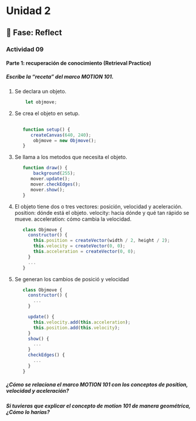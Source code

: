 # Unidad 2


## 🤔 Fase: Reflect

### Actividad 09

#### Parte 1: recuperación de conocimiento (Retrieval Practice)

##### Escribe la “receta” del marco MOTION 101.
1) Se declara un objeto.
   ``` js
       let objmove;
   ```
2) Se crea el objeto en setup.
   ``` js
       
      function setup() {
         createCanvas(640, 240);
          objmove = new Objmove();          
      }   
   ```
3) Se llama a los metodos que necesita el objeto.
   ``` js
      function draw() {
          background(255);
         mover.update();
         mover.checkEdges();
         mover.show();
      }
   ```
4) El objeto tiene dos o tres vectores: posición, velocidad y aceleración.
   position: dónde está el objeto.
   velocity: hacia dónde y qué tan rápido se mueve.
   acceleration: cómo cambia la velocidad.
   ``` js
      class Objmove {
        constructor() {
          this.position = createVector(width / 2, height / 2);
          this.velocity = createVector(0, 0);
          this.acceleration = createVector(0, 0);
        }
        ...
      }
   ```
5) Se generan los cambios de posició y velocidad
   ``` js
      class Objmove {
        constructor() {
          ...
        }

        update() {
          this.velocity.add(this.acceleration);
          this.position.add(this.velocity);
        }
        show() {
          ...
        }
        checkEdges() {
          ...
        }
      }
   ```
##### ¿Cómo se relaciona el marco MOTION 101 con los conceptos de position, velocidad y aceleración?
##### Si tuvieras que explicar el concepto de motion 101 de manera geométrica, ¿Cómo lo harías?



